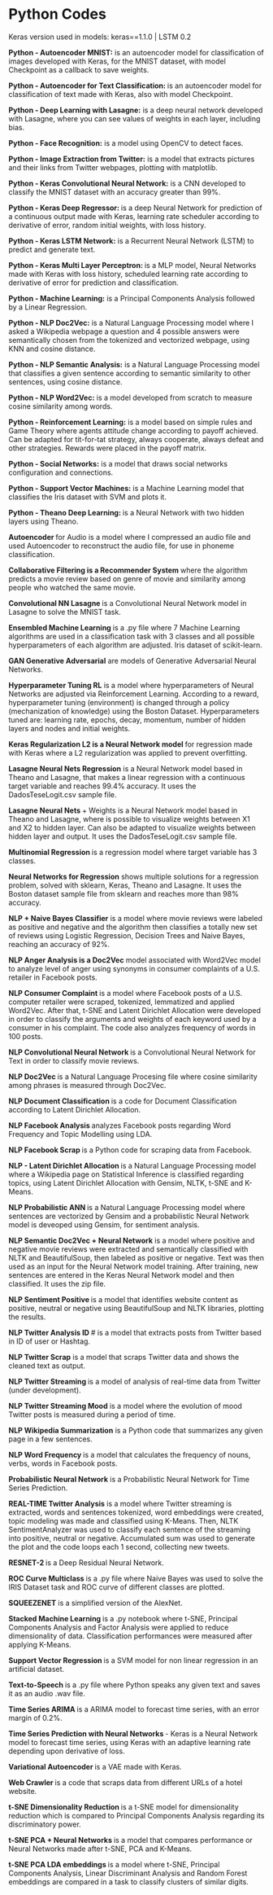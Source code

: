 
<H1> Python Codes </H1>

Keras version used in models: keras==1.1.0 | LSTM 0.2



<B> Python - Autoencoder MNIST:</B> is an autoencoder model for classification of images developed with Keras, for the MNIST dataset, with model Checkpoint as a callback to save weights.

<B>Python - Autoencoder for Text Classification: </B>is an autoencoder model for classification of text made with Keras, also with model Checkpoint.

<B>Python - Deep Learning with Lasagne:</B> is a deep neural network developed with Lasagne, where you can see values of weights in each layer, including bias.

<B>Python - Face Recognition:</B> is a model using OpenCV to detect faces.

<B>Python - Image Extraction from Twitter:</B> is a model that extracts pictures and their links from Twitter webpages, plotting with matplotlib.

<B>Python - Keras Convolutional Neural Network:</B> is a CNN developed to classify the MNIST dataset with an accuracy greater than 99%.

<B>Python - Keras Deep Regressor: </B>is a deep Neural Network for prediction of a continuous output made with Keras, learning rate scheduler according to derivative of error, random initial weights, with loss history.

<B>Python - Keras LSTM Network:</B> is a Recurrent Neural Network (LSTM) to predict and generate text.

<B>Python - Keras Multi Layer Perceptron: </B>is a MLP model, Neural Networks made with Keras with loss history, scheduled learning rate according to derivative of error for prediction and classification.

<B>Python - Machine Learning:</B> is a Principal Components Analysis followed by a Linear Regression.

<B>Python - NLP Doc2Vec:</B> is a Natural Language Processing model where I asked a Wikipedia webpage a question and 4 possible answers were semantically chosen from the tokenized and vectorized webpage, using KNN and cosine distance.

<B>Python - NLP Semantic Analysis:</B> is a Natural Language Processing model that classifies a given sentence according to semantic similarity to other sentences, using cosine distance.

<B>Python - NLP Word2Vec:</B> is a model developed from scratch to measure cosine similarity among words.

<B>Python - Reinforcement Learning:</B> is a model based on simple rules and Game Theory where agents attitude change according to payoff achieved. Can be adapted for tit-for-tat strategy, always cooperate, always defeat and other strategies. Rewards were placed in the payoff matrix.

<B>Python - Social Networks:</B> is a model that draws social networks configuration and connections.

<B>Python - Support Vector Machines:</B> is a Machine Learning model that classifies the Iris dataset with SVM and plots it.

<B>Python - Theano Deep Learning: </B> is a Neural Network with two hidden layers using Theano.

<B>Autoencoder </B> for Audio is a model where I compressed an audio file and used Autoencoder to reconstruct the audio file, for use in phoneme classification.

<B>Collaborative Filtering is a Recommender System </B>where the algorithm predicts a movie review based on genre of movie and similarity among people who watched the same movie.

<B>Convolutional NN Lasagne </B>is a Convolutional Neural Network model in Lasagne to solve the MNIST task.

<B>Ensembled Machine Learning </B>is a .py file where 7 Machine Learning algorithms are used in a classification task with 3 classes and all possible hyperparameters of each algorithm are adjusted. Iris dataset of scikit-learn.

<B>GAN Generative Adversarial</B> are models of Generative Adversarial Neural Networks.

<B>Hyperparameter Tuning RL</B> is a model where hyperparameters of Neural Networks are adjusted via Reinforcement Learning. According to a reward, hyperparameter tuning (environment) is changed through a policy (mechanization of knowledge) using the Boston Dataset. Hyperparameters tuned are: learning rate, epochs, decay, momentum, number of hidden layers and nodes and initial weights.

<B>Keras Regularization L2 is a Neural Network model </B>for regression made with Keras where a L2 regularization was applied to prevent overfitting.

<B>Lasagne Neural Nets Regression</B> is a Neural Network model based in Theano and Lasagne, that makes a linear regression with a continuous target variable and reaches 99.4% accuracy. It uses the DadosTeseLogit.csv sample file.

<B>Lasagne Neural Nets </B>+ Weights is a Neural Network model based in Theano and Lasagne, where is possible to visualize weights between X1 and X2 to hidden layer. Can also be adapted to visualize weights between hidden layer and output. It uses the DadosTeseLogit.csv sample file.

<B>Multinomial Regression </B>is a regression model where target variable has 3 classes.

<B>Neural Networks for Regression</B> shows multiple solutions for a regression problem, solved with sklearn, Keras, Theano and Lasagne. It uses the Boston dataset sample file from sklearn and reaches more than 98% accuracy.

<B>NLP + Naive Bayes Classifier</B> is a model where movie reviews were labeled as positive and negative and the algorithm then classifies a totally new set of reviews using Logistic Regression, Decision Trees and Naive Bayes, reaching an accuracy of 92%.

<B>NLP Anger Analysis is a Doc2Vec</B> model associated with Word2Vec model to analyze level of anger using synonyms in consumer complaints of a U.S. retailer in Facebook posts.

<B>NLP Consumer Complaint </B>is a model where Facebook posts of a U.S. computer retailer were scraped, tokenized, lemmatized and applied Word2Vec. After that, t-SNE and Latent Dirichlet Allocation were developed in order to classify the arguments and weights of each keyword used by a consumer in his complaint. The code also analyzes frequency of words in 100 posts.

<B>NLP Convolutional Neural Network </B>is a Convolutional Neural Network for Text in order to classify movie reviews.

<B>NLP Doc2Vec </B> is a Natural Language Procesing file where cosine similarity among phrases is measured through Doc2Vec.

<B>NLP Document Classification </B>is a code for Document Classification according to Latent Dirichlet Allocation.

<B>NLP Facebook Analysis </B> analyzes Facebook posts regarding Word Frequency and Topic Modelling using LDA.

<B>NLP Facebook Scrap </B>is a Python code for scraping data from Facebook.

<B>NLP - Latent Dirichlet Allocation </B>is a Natural Language Processing model where a Wikipedia page on Statistical Inference is classified regarding topics, using Latent Dirichlet Allocation with Gensim, NLTK, t-SNE and K-Means.

<B>NLP Probabilistic ANN </B>is a Natural Language Processing model where sentences are vectorized by Gensim and a probabilistic Neural Network model is deveoped using Gensim, for sentiment analysis.

<B>NLP Semantic Doc2Vec + Neural Network</B> is a model where positive and negative movie reviews were extracted and semantically classified with NLTK and BeautifulSoup, then labeled as positive or negative. Text was then used as an input for the Neural Network model training. After training, new sentences are entered in the Keras Neural Network model and then classified. It uses the zip file.

<B>NLP Sentiment Positive </B>is a model that identifies website content as positive, neutral or negative using BeautifulSoup and NLTK libraries, plotting the results.

<B>NLP Twitter Analysis ID </B># is a model that extracts posts from Twitter based in ID of user or Hashtag.

<B>NLP Twitter Scrap</B> is a model that scraps Twitter data and shows the cleaned text as output.

<B>NLP Twitter Streaming </B>is a model of analysis of real-time data from Twitter (under development).

<B>NLP Twitter Streaming Mood</B> is a model where the evolution of mood Twitter posts is measured during a period of time.

<B>NLP Wikipedia Summarization</B> is a Python code that summarizes any given page in a few sentences.

<B>NLP Word Frequency </B>is a model that calculates the frequency of nouns, verbs, words in Facebook posts.

<B>Probabilistic Neural Network</B> is a Probabilistic Neural Network for Time Series Prediction.

<B>REAL-TIME Twitter Analysis</B> is a model where Twitter streaming is extracted, words and sentences tokenized, word embeddings were created, topic modeling was made and classified using K-Means. Then, NLTK SentimentAnalyzer was used to classify each sentence of the streaming into positive, neutral or negative. Accumulated sum was used to generate the plot and the code loops each 1 second, collecting new tweets.

<B>RESNET-2 </B>is a Deep Residual Neural Network.

<B>ROC Curve Multiclass </B>is a .py file where Naive Bayes was used to solve the IRIS Dataset task and ROC curve of different classes are plotted.

<B>SQUEEZENET</B> is a simplified version of the AlexNet.

<B>Stacked Machine Learning </B>is a .py notebook where t-SNE, Principal Components Analysis and Factor Analysis were applied to reduce dimensionality of data. Classification performances were measured after applying K-Means.

<B>Support Vector Regression </B>is a SVM model for non linear regression in an artificial dataset.

<B>Text-to-Speech </B>is a .py file where Python speaks any given text and saves it as an audio .wav file.

<B>Time Series ARIMA </B>is a ARIMA model to forecast time series, with an error margin of 0.2%.

<B>Time Series Prediction with Neural Networks </B> - Keras is a Neural Network model to forecast time series, using Keras with an adaptive learning rate depending upon derivative of loss.

<B>Variational Autoencoder </B>is a VAE made with Keras.

<B>Web Crawler </B>is a code that scraps data from different URLs of a hotel website.

<B>t-SNE Dimensionality Reduction </B> is a t-SNE model for dimensionality reduction which is compared to Principal Components Analysis regarding its discriminatory power.

<B>t-SNE PCA + Neural Networks </B> is a model that compares performance or Neural Networks made after t-SNE, PCA and K-Means.

<B>t-SNE PCA LDA embeddings </B> is a model where t-SNE, Principal Components Analysis, Linear Discriminant Analysis and Random Forest embeddings are compared in a task to classify clusters of similar digits.






